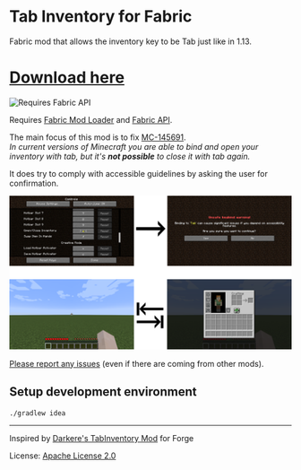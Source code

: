 # Tab Inventory for Fabric

Fabric mod that allows the inventory key to be Tab just like in 1.13.

# [Download here](https://www.curseforge.com/minecraft/mc-mods/tab-inventory-fabric)

<img src="https://i.imgur.com/bTus4wH.png" alt="Requires Fabric API" width="200">

Requires [Fabric Mod Loader](https://fabricmc.net/use/) and [Fabric API](https://www.curseforge.com/minecraft/mc-mods/fabric-api).

The main focus of this mod is to fix [MC-145691](https://bugs.mojang.com/projects/MC/issues/MC-145691).  
_In current versions of Minecraft you are able to bind and open your inventory with tab, but it's **not possible** to close it with tab again._

It does try to comply with accessible guidelines by asking the user for confirmation.

![TabInventory](./TabInventory.png)

[Please report any issues](https://github.com/0blu/TabInventory-Fabric/issues) (even if there are coming from other mods).

## Setup development environment 
```
./gradlew idea
```

---

Inspired by [Darkere's TabInventory Mod](https://github.com/Darkere/TabInventory) for Forge

License: [Apache License 2.0](./LICENSE.txt)
